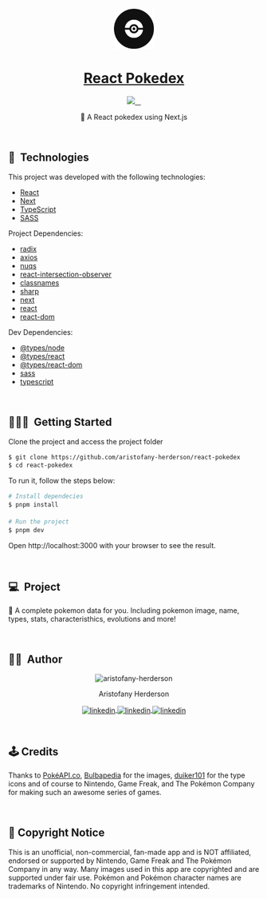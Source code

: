 <p id="title" align="center">
  <a href="#title">
    <img width="80" height="80" src="./public/images/logo.png" >
    <h1 align="center">React Pokedex</h1>
  </a>
</p>

<p align="center">
  <a aria-label="Made By Aristofany" href="https://github.com/aristofany-herderson/">
    <img src="https://img.shields.io/badge/MADE%20BY%20Aristofany-000000.svg?style=for-the-badge&labelColor=000&logo=starship&logoColor=fff&logoWidth=20">
  </a>
  <a aria-label="Project version" href="https://github.com/aristofany-herderson/react-pokedex/blob/main/package.json">
    <img alt="" src="https://img.shields.io/github/package-json/v/aristofany-herderson/react-pokedex?color=000&style=for-the-badge&labelColor=000000">
  </a>
  <a aria-label="License" href="https://github.com/aristofany-herderson/react-pokedex/blob/main/license.md">
    <img alt="" src="https://img.shields.io/github/license/aristofany-herderson/react-pokedex?color=000&style=for-the-badge&labelColor=000">
  </a>
  <a aria-label="Enjoy My Repos" href="https://github.com/aristofany-herderson?tab=repositories">
    <img alt="" src="https://img.shields.io/badge/Enjoy%20My%20Projects-000000.svg?style=for-the-badge&color=000&logo=github&labelColor=000000&logoColor=fff&logoWidth=20">
  </a>
</p>

<p align="center">🐉 A React pokedex using Next.js</p>

<br>

## 🧪&nbsp; Technologies

This project was developed with the following technologies:

- [React](https://reactjs.org)
- [Next](https://nextjs.org/)
- [TypeScript](https://www.typescriptlang.org/)
- [SASS](https://sass-lang.com/)

Project Dependencies:

- [radix](https://www.radix-ui.com/)
- [axios](https://axios-http.com/)
- [nuqs](https://nuqs.47ng.com/)
- [react-intersection-observer](https://react-intersection-observer.vercel.app/)
- [classnames](https://github.com/JedWatson/classnames#readme)
- [sharp](https://www.npmjs.com/package/sharp)
- [next](https://www.npmjs.com/package/next)
- [react](https://www.npmjs.com/package/react)
- [react-dom](https://www.npmjs.com/package/react-dom)

Dev Dependencies:

- [@types/node](https://www.npmjs.com/package/@types/node)
- [@types/react](https://www.npmjs.com/package/@types/react)
- [@types/react-dom](https://www.npmjs.com/package/@types/react-dom)
- [sass](https://www.npmjs.com/package/sass)
- [typescript](https://www.npmjs.com/package/typescript)

<br>

## 🧑🏻‍💻&nbsp; Getting Started

Clone the project and access the project folder

```bash
$ git clone https://github.com/aristofany-herderson/react-pokedex
$ cd react-pokedex
```

To run it, follow the steps below:

```bash
# Install dependecies
$ pnpm install

# Run the project
$ pnpm dev
```

Open http://localhost:3000 with your browser to see the result.

<br>

## 💻&nbsp; Project

🐉 A complete pokemon data for you. Including pokemon image, name, types, stats, characteristhics, evolutions and more!

<br>

## 🧑🏻&nbsp; Author

<p align="center">
    <img width="20%" src="https://github.com/aristofany-herderson.png" alt="aristofany-herderson">
  <p align="center">
    Aristofany Herderson
  </p >
  <p align="center">
    <a  href="https://www.linkedin.com/in/aristofany-herderson/" target="_blank">
    <img align="center" src="https://img.shields.io/badge/LINKEDIN-000000.svg?style=for-the-badge&labelColor=0a66c2&logo=linkedin&logoColor=fff&logoWidth=20" alt="linkedin"/>
  </a>
  <a href="https://twitter.com/aristofanyherde" target="_blank">
    <img align="center" src="https://img.shields.io/badge/TWITTER-000000.svg?style=for-the-badge&labelColor=1d9bf0&logo=twitter&logoColor=fff&logoWidth=20" alt="linkedin"/>
  </a>
  <a href="https://www.instagram.com/aristofany_herderson/" target="_blank">
    <img align="center" src="https://img.shields.io/badge/INSTAGRAM-000000.svg?style=for-the-badge&labelColor=dd326f&logo=instagram&logoColor=fff&logoWidth=20" alt="linkedin"/>
  </a>
  </p>
</p>

<br>

## 🕹️ Credits

Thanks to [PokéAPI.co](https://github.com/PokeAPI/pokeapi), [Bulbapedia](https://bulbapedia.bulbagarden.net/wiki/Main_Page) for the images, [duiker101](https://github.com/duiker101/pokemon-type-svg-icons) for the type icons and of course to Nintendo, Game Freak, and The Pokémon Company for making such an awesome series of games.

<br>

## 📰 Copyright Notice

This is an unofficial, non-commercial, fan-made app and is NOT affiliated, endorsed or supported by Nintendo, Game Freak and The Pokémon Company in any way. Many images used in this app are copyrighted and are supported under fair use. Pokémon and Pokémon character names are trademarks of Nintendo. No copyright infringement intended.
